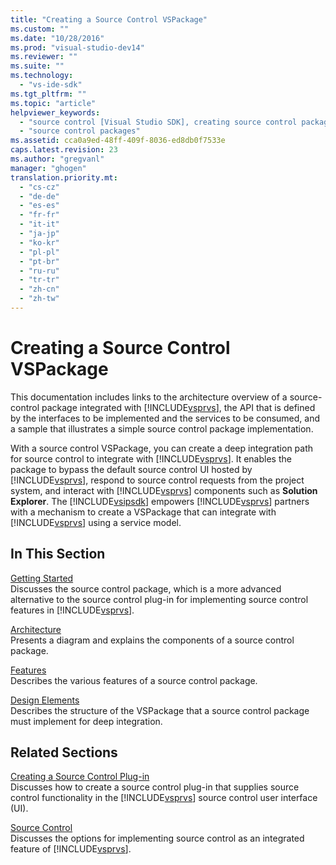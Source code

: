 ```yaml
---
title: "Creating a Source Control VSPackage"
ms.custom: ""
ms.date: "10/28/2016"
ms.prod: "visual-studio-dev14"
ms.reviewer: ""
ms.suite: ""
ms.technology: 
  - "vs-ide-sdk"
ms.tgt_pltfrm: ""
ms.topic: "article"
helpviewer_keywords: 
  - "source control [Visual Studio SDK], creating source control packages"
  - "source control packages"
ms.assetid: cca0a9ed-48ff-409f-8036-ed8db0f7533e
caps.latest.revision: 23
ms.author: "gregvanl"
manager: "ghogen"
translation.priority.mt: 
  - "cs-cz"
  - "de-de"
  - "es-es"
  - "fr-fr"
  - "it-it"
  - "ja-jp"
  - "ko-kr"
  - "pl-pl"
  - "pt-br"
  - "ru-ru"
  - "tr-tr"
  - "zh-cn"
  - "zh-tw"
---
```

# Creating a Source Control VSPackage
This documentation includes links to the architecture overview of a source-control package integrated with [!INCLUDE[vsprvs](../../code-quality/includes/vsprvs_md.md)], the API that is defined by the interfaces to be implemented and the services to be consumed, and a sample that illustrates a simple source control package implementation.  
  
 With a source control VSPackage, you can create a deep integration path for source control to integrate with [!INCLUDE[vsprvs](../../code-quality/includes/vsprvs_md.md)]. It enables the package to bypass the default source control UI hosted by [!INCLUDE[vsprvs](../../code-quality/includes/vsprvs_md.md)], respond to source control requests from the project system, and interact with [!INCLUDE[vsprvs](../../code-quality/includes/vsprvs_md.md)] components such as **Solution Explorer**. The [!INCLUDE[vsipsdk](../../extensibility/includes/vsipsdk_md.md)] empowers [!INCLUDE[vsprvs](../../code-quality/includes/vsprvs_md.md)] partners with a mechanism to create a VSPackage that can integrate with [!INCLUDE[vsprvs](../../code-quality/includes/vsprvs_md.md)] using a service model.  
  
## In This Section  
 [Getting Started](../../extensibility/internals/getting-started-with-source-control-vspackages.md)  
 Discusses the source control package, which is a more advanced alternative to the source control plug-in for implementing source control features in [!INCLUDE[vsprvs](../../code-quality/includes/vsprvs_md.md)].  
  
 [Architecture](../../extensibility/internals/source-control-vspackage-architecture.md)  
 Presents a diagram and explains the components of a source control package.  
  
 [Features](../../extensibility/internals/source-control-vspackage-features.md)  
 Describes the various features of a source control package.  
  
 [Design Elements](../../extensibility/internals/source-control-vspackage-design-elements.md)  
 Describes the structure of the VSPackage that a source control package must implement for deep integration.  
  
## Related Sections  
 [Creating a Source Control Plug-in](../../extensibility/internals/creating-a-source-control-plug-in.md)  
 Discusses how to create a source control plug-in that supplies source control functionality in the [!INCLUDE[vsprvs](../../code-quality/includes/vsprvs_md.md)] source control user interface (UI).  
  
 [Source Control](../../extensibility/internals/source-control.md)  
 Discusses the options for implementing source control as an integrated feature of [!INCLUDE[vsprvs](../../code-quality/includes/vsprvs_md.md)].